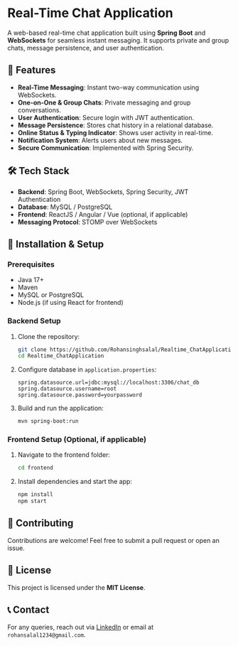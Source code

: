 # Real-Time Chat Application

A web-based real-time chat application built using **Spring Boot** and **WebSockets** for seamless instant messaging. It supports private and group chats, message persistence, and user authentication.

## 🚀 Features

- **Real-Time Messaging**: Instant two-way communication using WebSockets.
- **One-on-One & Group Chats**: Private messaging and group conversations.
- **User Authentication**: Secure login with JWT authentication.
- **Message Persistence**: Stores chat history in a relational database.
- **Online Status & Typing Indicator**: Shows user activity in real-time.
- **Notification System**: Alerts users about new messages.
- **Secure Communication**: Implemented with Spring Security.

## 🛠 Tech Stack

- **Backend**: Spring Boot, WebSockets, Spring Security, JWT Authentication
- **Database**: MySQL / PostgreSQL
- **Frontend**: ReactJS / Angular / Vue (optional, if applicable)
- **Messaging Protocol**: STOMP over WebSockets

## 📌 Installation & Setup

### Prerequisites

- Java 17+
- Maven
- MySQL or PostgreSQL
- Node.js (if using React for frontend)

### Backend Setup

1. Clone the repository:
   ```sh
   git clone https://github.com/Rohansinghsalal/Realtime_ChatApplication.git
   cd Realtime_ChatApplication
   ```
2. Configure database in `application.properties`:
   ```properties
   spring.datasource.url=jdbc:mysql://localhost:3306/chat_db
   spring.datasource.username=root
   spring.datasource.password=yourpassword
   ```
3. Build and run the application:
   ```sh
   mvn spring-boot:run
   ```

### Frontend Setup (Optional, if applicable)

1. Navigate to the frontend folder:
   ```sh
   cd frontend
   ```
2. Install dependencies and start the app:
   ```sh
   npm install
   npm start
   ```

## 🤝 Contributing

Contributions are welcome! Feel free to submit a pull request or open an issue.

## 📜 License

This project is licensed under the **MIT License**.

## 📞 Contact

For any queries, reach out via [LinkedIn](https://www.linkedin.com/in/rohan-singh-salal) or email at `rohansalal1234@gmail.com`.

